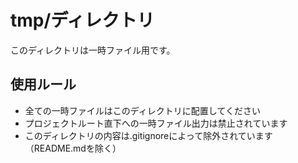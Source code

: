 # tmp/ディレクトリ

このディレクトリは一時ファイル用です。

## 使用ルール
- 全ての一時ファイルはこのディレクトリに配置してください
- プロジェクトルート直下への一時ファイル出力は禁止されています
- このディレクトリの内容は.gitignoreによって除外されています（README.mdを除く）